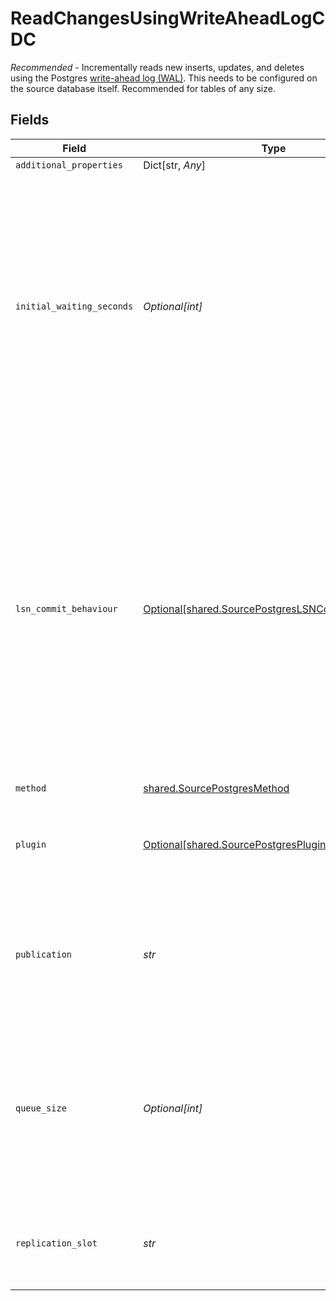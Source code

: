 # ReadChangesUsingWriteAheadLogCDC

<i>Recommended</i> - Incrementally reads new inserts, updates, and deletes using the Postgres <a href="https://docs.airbyte.com/integrations/sources/postgres/#cdc">write-ahead log (WAL)</a>. This needs to be configured on the source database itself. Recommended for tables of any size.


## Fields

| Field                                                                                                                                                                                                                                                                                                                              | Type                                                                                                                                                                                                                                                                                                                               | Required                                                                                                                                                                                                                                                                                                                           | Description                                                                                                                                                                                                                                                                                                                        |
| ---------------------------------------------------------------------------------------------------------------------------------------------------------------------------------------------------------------------------------------------------------------------------------------------------------------------------------- | ---------------------------------------------------------------------------------------------------------------------------------------------------------------------------------------------------------------------------------------------------------------------------------------------------------------------------------- | ---------------------------------------------------------------------------------------------------------------------------------------------------------------------------------------------------------------------------------------------------------------------------------------------------------------------------------- | ---------------------------------------------------------------------------------------------------------------------------------------------------------------------------------------------------------------------------------------------------------------------------------------------------------------------------------- |
| `additional_properties`                                                                                                                                                                                                                                                                                                            | Dict[str, *Any*]                                                                                                                                                                                                                                                                                                                   | :heavy_minus_sign:                                                                                                                                                                                                                                                                                                                 | N/A                                                                                                                                                                                                                                                                                                                                |
| `initial_waiting_seconds`                                                                                                                                                                                                                                                                                                          | *Optional[int]*                                                                                                                                                                                                                                                                                                                    | :heavy_minus_sign:                                                                                                                                                                                                                                                                                                                 | The amount of time the connector will wait when it launches to determine if there is new data to sync or not. Defaults to 300 seconds. Valid range: 120 seconds to 1200 seconds. Read about <a href="https://docs.airbyte.com/integrations/sources/postgres#step-5-optional-set-up-initial-waiting-time">initial waiting time</a>. |
| `lsn_commit_behaviour`                                                                                                                                                                                                                                                                                                             | [Optional[shared.SourcePostgresLSNCommitBehaviour]](../../models/shared/sourcepostgreslsncommitbehaviour.md)                                                                                                                                                                                                                       | :heavy_minus_sign:                                                                                                                                                                                                                                                                                                                 | Determines when Airbyte should flush the LSN of processed WAL logs in the source database. `After loading Data in the destination` is default. If `While reading Data` is selected, in case of a downstream failure (while loading data into the destination), next sync would result in a full sync.                              |
| `method`                                                                                                                                                                                                                                                                                                                           | [shared.SourcePostgresMethod](../../models/shared/sourcepostgresmethod.md)                                                                                                                                                                                                                                                         | :heavy_check_mark:                                                                                                                                                                                                                                                                                                                 | N/A                                                                                                                                                                                                                                                                                                                                |
| `plugin`                                                                                                                                                                                                                                                                                                                           | [Optional[shared.SourcePostgresPlugin]](../../models/shared/sourcepostgresplugin.md)                                                                                                                                                                                                                                               | :heavy_minus_sign:                                                                                                                                                                                                                                                                                                                 | A logical decoding plugin installed on the PostgreSQL server.                                                                                                                                                                                                                                                                      |
| `publication`                                                                                                                                                                                                                                                                                                                      | *str*                                                                                                                                                                                                                                                                                                                              | :heavy_check_mark:                                                                                                                                                                                                                                                                                                                 | A Postgres publication used for consuming changes. Read about <a href="https://docs.airbyte.com/integrations/sources/postgres#step-4-create-publications-and-replication-identities-for-tables">publications and replication identities</a>.                                                                                       |
| `queue_size`                                                                                                                                                                                                                                                                                                                       | *Optional[int]*                                                                                                                                                                                                                                                                                                                    | :heavy_minus_sign:                                                                                                                                                                                                                                                                                                                 | The size of the internal queue. This may interfere with memory consumption and efficiency of the connector, please be careful.                                                                                                                                                                                                     |
| `replication_slot`                                                                                                                                                                                                                                                                                                                 | *str*                                                                                                                                                                                                                                                                                                                              | :heavy_check_mark:                                                                                                                                                                                                                                                                                                                 | A plugin logical replication slot. Read about <a href="https://docs.airbyte.com/integrations/sources/postgres#step-3-create-replication-slot">replication slots</a>.                                                                                                                                                               |